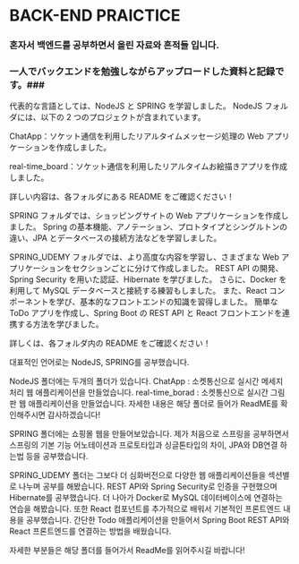 # BACK-END PRAICTICE #
### 혼자서 백엔드를 공부하면서 올린 자료와 흔적들 입니다. ###
### 一人でバックエンドを勉強しながらアップロードした資料と記録です。###

代表的な言語としては、NodeJS と SPRING を学習しました。
NodeJS フォルダには、以下の 2 つのプロジェクトが含まれています。

ChatApp：ソケット通信を利用したリアルタイムメッセージ処理の Web アプリケーションを作成しました。

real-time_board：ソケット通信を利用したリアルタイムお絵描きアプリを作成しました。

詳しい内容は、各フォルダにある README をご確認ください！

SPRING フォルダでは、ショッピングサイトの Web アプリケーションを作成しました。
Spring の基本機能、アノテーション、プロトタイプとシングルトンの違い、JPA とデータベースの接続方法などを学習しました。

SPRING_UDEMY フォルダでは、より高度な内容を学習し、さまざまな Web アプリケーションをセクションごとに分けて作成しました。
REST API の開発、Spring Security を用いた認証、Hibernate を学びました。
さらに、Docker を利用して MySQL データベースと接続する練習もしました。
また、React コンポーネントを学び、基本的なフロントエンドの知識を習得しました。
簡単な ToDo アプリを作成し、Spring Boot の REST API と React フロントエンドを連携する方法を学びました。

詳しくは、各フォルダ内の README をご確認ください！

대표적인 언어로는 NodeJS, SPRING를 공부했습니다. 

NodeJS 폴더에는 두개의 폴더가 있습니다.
ChatApp : 소켓통신으로 실시간 메세지 처리 웹 애플리케이션을 만들었습니다.
real-time_borad : 소켓통신으로 실시간 그림판 웹 애플리케이션을 만들었습니다.
자세한 내용은 해당 폴더로 들어가 ReadME를 확인해주시면 감사하겠습니다!

SPRING 폴더에는 쇼핑몰 웹을 만들어보았습니다.
제가 처음으로 스프링을 공부하면서 스프링의 기본 기능
어노테이션과 프로토타입과 싱글톤타입의 차이, JPA와 DB연결 하는법 등을 공부했습니다.

SPRING_UDEMY 폴더는 그보다 더 심화버전으로 다양한 웹 애플리케이션들을 
섹션별로 나누며 공부를 해봤습니다.
REST API와 Spring Security로 인증을 구현했으며  Hibernate를 공부했습니다.
더 나아가 Docker로 MySQL 데이터베이스에 연결하는 연습을 해봤습니다.
또한 React 컴포넌트를 추가적으로 배워서 기본적인 프론트엔드 내용을 공부했습니다.
간단한 Todo 애플리케이션을 만들어서 Spring Boot REST API와 React 프론트엔드를 연결하는 방법을 배웠습니다.

자세한 부분들은 해당 폴더를 들어가서 ReadMe를 읽어주시길 바랍니다!
